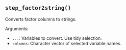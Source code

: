 ## `step_factor2string()`

Converts factor columns to strings.

Arguments:
* `...`: Variables to convert. Use tidy selection.
* `columns`: Character vector of selected variable names.
